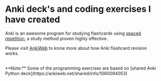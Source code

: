 # Anki deck's and coding exercises I have created
Anki is an awesome program for studying flashcards using [spaced repetition](https://en.wikipedia.org/wiki/Spaced_repetition), a study method proven highly effective.

Please visit [AnkiWeb](https://apps.ankiweb.net/) to know more about how Anki flashcard revision works. 

<br>
**Note:** Some of the programming exercises are based on [shared Anki Python deck](https://ankiweb.net/shared/info/1060094053)  





